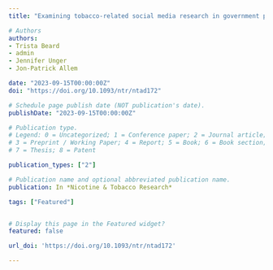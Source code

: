 ```yaml
---
title: "Examining tobacco-related social media research in government policy documents - systematic review"

# Authors
authors:
- Trista Beard
- admin
- Jennifer Unger
- Jon-Patrick Allem

date: "2023-09-15T00:00:00Z"
doi: "https://doi.org/10.1093/ntr/ntad172"

# Schedule page publish date (NOT publication's date).
publishDate: "2023-09-15T00:00:00Z"

# Publication type.
# Legend: 0 = Uncategorized; 1 = Conference paper; 2 = Journal article;
# 3 = Preprint / Working Paper; 4 = Report; 5 = Book; 6 = Book section;
# 7 = Thesis; 8 = Patent

publication_types: ["2"]

# Publication name and optional abbreviated publication name.
publication: In *Nicotine & Tobacco Research*

tags: ["Featured"]


# Display this page in the Featured widget?
featured: false

url_doi: 'https://doi.org/10.1093/ntr/ntad172'

---
```

